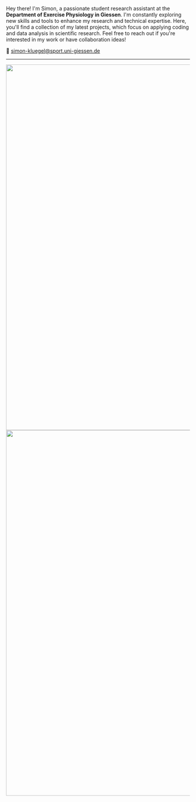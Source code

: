 Hey there! I'm Simon, a passionate student research assistant at the __Department of Exercise Physiology in Giessen__. I'm constantly exploring new skills and tools to enhance my research and technical expertise. Here, you'll find a collection of my latest projects, which focus on applying coding and data analysis in scientific research.
Feel free to reach out if you're interested in my work or have collaboration ideas!

📧 simon-kluegel@sport.uni-giessen.de

-----------------------------------------------------------------------------------------------------------------------------------------


<img src= "https://github.com/user-attachments/assets/07b42cfa-0f0a-48f3-803f-db1550bbf074" width="1000" >
<img src= "https://github.com/user-attachments/assets/418f6f27-3f4c-46ec-9e78-e776fab90b42" width="1000" >
